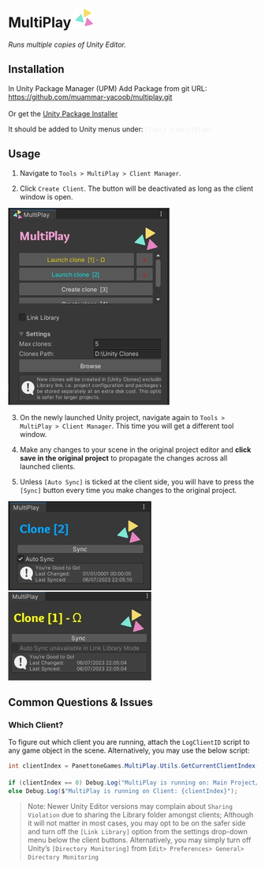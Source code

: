 
# MultiPlay <img src='./res/MP Icon.png' style='display:inline; margin-right:10px; height:40px'/>
*Runs multiple copies of Unity Editor.*

## Installation ##
In Unity Package Manager (UPM) Add Package from git URL:<BR>
https://github.com/muammar-yacoob/multiplay.git<br><br>
Or get the [Unity Package Installer](../../releases/download/v1.0.0/Install-com.sparkgames.multiplay-latest.unitypackage)<br>

It should be added to Unity menus under: *<font color=#eeeeee>`[Tools > MultiPlay]`</font>*


## Usage

1. Navigate to `Tools > MultiPlay > Client Manager`.
   
2. Click `Create Client`. The button will be deactivated as long as the client window is open.

![Master window](./res/Master.jpg)<br>

3. On the newly launched Unity project, navigate again to `Tools > MultiPlay > Client Manager`. This time you will get a different tool window.

4. Make any changes to your scene in the original project editor and **click save in the original project** to propagate the changes across all launched clients.

5. Unless `[Auto Sync]` is ticked at the client side, you will have to press the `[Sync]` button every time you make changes to the original project.

![Clone window](./res/Clone.jpg)<br>
![Library Clone window](./res/Library%20Linked%20Clone.jpg)

## Common Questions & Issues

### Which Client?

To figure out which client you are running, attach the `LogClientID` script to any game object in the scene. Alternatively, you may use the below script:

```csharp
int clientIndex = PanettoneGames.MultiPlay.Utils.GetCurrentClientIndex();

if (clientIndex == 0) Debug.Log("MultiPlay is running on: Main Project/Server");
else Debug.Log($"MultiPlay is running on Client: {clientIndex}");
```
>Note: Newer Unity Editor versions may complain about `Sharing Violation` due to sharing the Library folder amongst clients; Although it will not matter in most cases, you may opt to be on the safer side and turn off the `[Link Library]` option from the settings drop-down menu below the client buttons. Alternatively, you may simply turn off Unity’s `[Directory Monitoring]` from `Edit> Preferences> General> Directory Monitoring`
